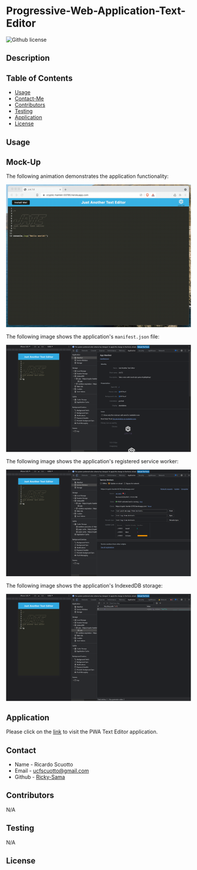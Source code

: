 # Progressive-Web-Application-Text-Editor

![Github license](https://img.shields.io/badge/license-MIT-yellowgreen.svg)

## Description
  

## Table of Contents
* [Usage](#usage)
* [Contact-Me](#contact)
* [Contributors](#contributors)
* [Testing](#testing)
* [Application](#application)
* [License](#license)

## Usage


## Mock-Up

The following animation demonstrates the application functionality:

![Demonstration of the finished Module 19 Challenge being used in the browser and then installed.](./Assets/00-demo.gif)

The following image shows the application's `manifest.json` file:

![Demonstration of the finished Module 19 Challenge with a manifest file in the browser.](./Assets/01-manifest.png)

The following image shows the application's registered service worker:

![Demonstration of the finished Module 19 Challenge with a registered service worker in the browser.](./Assets/02-service-worker.png)

The following image shows the application's IndexedDB storage:

![Demonstration of the finished Module 19 Challenge with a IndexedDB storage named 'jate' in the browser.](./Assets/03-idb-storage.png)

## Application

Please click on the [link](https://progressive-web-app-text-f7a0fde1efb3.herokuapp.com/) to visit the PWA Text Editor application. 

## Contact
* Name - Ricardo Scuotto
* Email - ucfscuotto@gmail.com
* Github - [Ricky-Sama](https://github.com/Ricky-Sama/)
## Contributors
N/A
## Testing
N/A
## License

